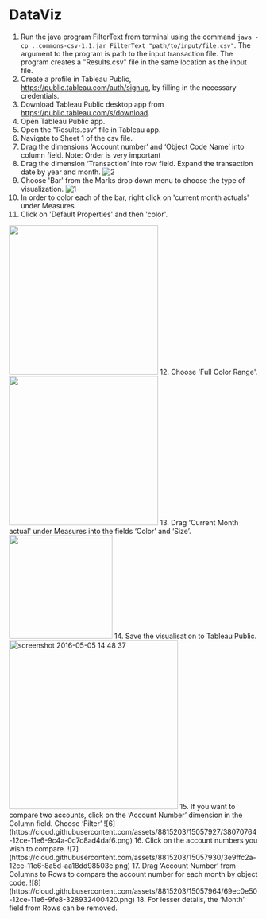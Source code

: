 # DataViz
1. Run the java program FilterText from terminal using the command `java -cp .:commons-csv-1.1.jar FilterText "path/to/input/file.csv"`. The argument to the program is path to the input transaction file. The program creates a "Results.csv" file in the same location as the input file.
2. Create a profile in Tableau Public, https://public.tableau.com/auth/signup, by filling in the necessary credentials.
3. Download Tableau Public desktop app from https://public.tableau.com/s/download.
4. Open Tableau Public app.
5. Open the "Results.csv" file in Tableau app.
6. Navigate to Sheet 1 of the csv file.
7. Drag the dimensions ‘Account number’ and ‘Object Code Name’ into column field. Note: Order is very important
8. Drag the dimension ‘Transaction’ into row field. Expand the transaction date by year and month.
![2](https://cloud.githubusercontent.com/assets/8815203/15057829/b5fab16c-12cd-11e6-8f74-155dccd658e0.png)
9. Choose 'Bar' from the Marks drop down menu to choose the type of visualization.
![1](https://cloud.githubusercontent.com/assets/8815203/15057795/8ba82e94-12cd-11e6-8038-039a53372a69.png)
10. In order to color each of the bar, right click on 'current month actuals' under Measures.
11. Click on 'Default Properties' and then 'color'.
<img src = "https://cloud.githubusercontent.com/assets/8815203/15057914/281c283e-12ce-11e6-8213-d37190d2d243.png" width="300">
12. Choose 'Full Color Range'.
<img src = "https://cloud.githubusercontent.com/assets/8815203/15057919/2dbf4ea6-12ce-11e6-986b-6e0016f4efb6.png" width="300">
13. Drag 'Current Month actual' under Measures into the fields ‘Color’ and ‘Size’.
<img src="https://cloud.githubusercontent.com/assets/8815203/15057922/323fe7e2-12ce-11e6-94f4-40c9cbdd0e12.png" width="208">
14. Save the visualisation to Tableau Public.
<img width="340" alt="screenshot 2016-05-05 14 48 37" src="https://cloud.githubusercontent.com/assets/8815203/15058359/96b55ed0-12d0-11e6-9362-49159a282232.png">
15. If you want to compare two accounts, click on the ‘Account Number’ dimension in the Column field. Choose ‘Filter’
![6](https://cloud.githubusercontent.com/assets/8815203/15057927/38070764-12ce-11e6-9c4a-0c7c8ad4daf6.png)
16. Click on the account numbers you wish to compare. ![7](https://cloud.githubusercontent.com/assets/8815203/15057930/3e9ffc2a-12ce-11e6-8a5d-aa18dd98503e.png)
17. Drag  ‘Account Number’ from Columns to Rows to compare the account number for each month by object code. 
 ![8](https://cloud.githubusercontent.com/assets/8815203/15057964/69ec0e50-12ce-11e6-9fe8-328932400420.png)
18. For lesser details, the ‘Month’ field from Rows can be removed. 
